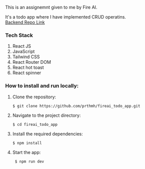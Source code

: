 This is an assignemnt given to me by Fire AI.

It's a todo app where I have implemented CRUD operatins.
<br/>
[Backend Repo Link](https://github.com/prthmh/fireai-todo-backend)
 
 ### Tech Stack
 1. React JS
 2. JavaScript
 3. Tailwind CSS
 4. React Router DOM
 5. React hot toast
 6. React spinner

### How to install and run locally:
1. Clone the repository:
   ```
   $ git clone https://github.com/prthmh/fireai_todo_app.git
   ```
2. Navigate to the project directory:
   ```
   $ cd fireai_todo_app
   ```
3. Install the required dependencies:
   ```
   $ npm install
   ```
4. Start the app:
   ```
    $ npm run dev
   ```